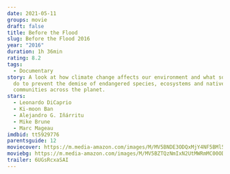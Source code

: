```yaml
---
date: 2021-05-11
groups: movie
draft: false
title: Before the Flood
slug: Before the Flood 2016
year: "2016"
duration: 1h 36min
rating: 8.2
tags:
  - Documentary
story: A look at how climate change affects our environment and what society can
  do to prevent the demise of endangered species, ecosystems and native
  communities across the planet.
stars:
  - Leonardo DiCaprio
  - Ki-moon Ban
  - Alejandro G. Iñárritu
  - Mike Brune
  - Marc Mageau
imdbid: tt5929776
parentsguide: 12
moviecover: https://m.media-amazon.com/images/M/MV5BNDE3ODQxMjY4NF5BMl5BanBnXkFtZTgwNzU1Mzk5OTE@._V1_FMjpg_UX519_.jpg
moviebg: https://m.media-amazon.com/images/M/MV5BZTQzNmIxN2UtMWRmMC00ODkyLTk1ZDMtNGJlZGMxMjg4MzVmL2ltYWdlL2ltYWdlXkEyXkFqcGdeQXVyNjUwNzk3NDc@._V1_FMjpg_UX873_.jpg
trailer: 6UGsRcxaSAI
---
```

